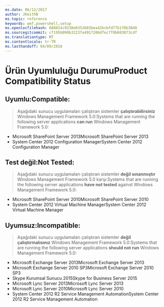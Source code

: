 ```yaml
---
ms.date: 06/12/2017
author: JKeithB
ms.topic: reference
keywords: wmf,powershell,setup
ms.openlocfilehash: 688014c9238e0353683bea42bcbfd77b1f8b3048
ms.sourcegitcommit: cf195b090b3223fa4917206dfec7f0b603873cdf
ms.translationtype: MT
ms.contentlocale: tr-TR
ms.lasthandoff: 04/09/2018
---
```

# <a name="product-compatibility-status"></a><span data-ttu-id="12498-102">Ürün Uyumluluğu Durumu</span><span class="sxs-lookup"><span data-stu-id="12498-102">Product Compatibility Status</span></span>

## <a name="compatible"></a><span data-ttu-id="12498-103">Uyumlu:</span><span class="sxs-lookup"><span data-stu-id="12498-103">Compatible:</span></span>
> <span data-ttu-id="12498-104">Aşağıdaki sunucu uygulamaları çalıştıran sistemler **çalıştırabilirsiniz** Windows Management Framework 5.0:</span><span class="sxs-lookup"><span data-stu-id="12498-104">Systems that are running the following server applications **can run** Windows Management Framework 5.0:</span></span>

- <span data-ttu-id="12498-105">Microsoft SharePoint Server 2013</span><span class="sxs-lookup"><span data-stu-id="12498-105">Microsoft SharePoint Server 2013</span></span>
- <span data-ttu-id="12498-106">System Center 2012 Configuration Manager</span><span class="sxs-lookup"><span data-stu-id="12498-106">System Center 2012 Configuration Manager</span></span>

## <a name="not-tested"></a><span data-ttu-id="12498-107">Test değil:</span><span class="sxs-lookup"><span data-stu-id="12498-107">Not Tested:</span></span>
> <span data-ttu-id="12498-108">Aşağıdaki sunucu uygulamaları çalıştıran sistemler **değil sınanmıştır** Windows Management Framework 5.0 karşı:</span><span class="sxs-lookup"><span data-stu-id="12498-108">Systems that are running the following server applications **have not tested** against Windows Management Framework 5.0:</span></span>

- <span data-ttu-id="12498-109">Microsoft SharePoint Server 2010</span><span class="sxs-lookup"><span data-stu-id="12498-109">Microsoft SharePoint Server 2010</span></span>
- <span data-ttu-id="12498-110">System Center 2012 Virtual Machine Manager</span><span class="sxs-lookup"><span data-stu-id="12498-110">System Center 2012 Virtual Machine Manager</span></span>

## <a name="incompatible"></a><span data-ttu-id="12498-111">Uyumsuz:</span><span class="sxs-lookup"><span data-stu-id="12498-111">Incompatible:</span></span>
> <span data-ttu-id="12498-112">Aşağıdaki sunucu uygulamaları çalıştıran sistemler **değil çalıştırmalısınız** Windows Management Framework 5.0:</span><span class="sxs-lookup"><span data-stu-id="12498-112">Systems that are running the following server applications **should not run** Windows Management Framework 5.0:</span></span>

- <span data-ttu-id="12498-113">Microsoft Exchange Server 2013</span><span class="sxs-lookup"><span data-stu-id="12498-113">Microsoft Exchange Server 2013</span></span>
- <span data-ttu-id="12498-114">Microsoft Exchange Server 2010 SP3</span><span class="sxs-lookup"><span data-stu-id="12498-114">Microsoft Exchange Server 2010 SP3</span></span>
- <span data-ttu-id="12498-115">Skype Kurumsal Sunucu 2015</span><span class="sxs-lookup"><span data-stu-id="12498-115">Skype for Business Server 2015</span></span>
- <span data-ttu-id="12498-116">Microsoft Lync Server 2013</span><span class="sxs-lookup"><span data-stu-id="12498-116">Microsoft Lync Server 2013</span></span>
- <span data-ttu-id="12498-117">Microsoft Lync Server 2010</span><span class="sxs-lookup"><span data-stu-id="12498-117">Microsoft Lync Server 2010</span></span>
- <span data-ttu-id="12498-118">System Center 2012 R2 Service Management Automation</span><span class="sxs-lookup"><span data-stu-id="12498-118">System Center 2012 R2 Service Management Automation</span></span>